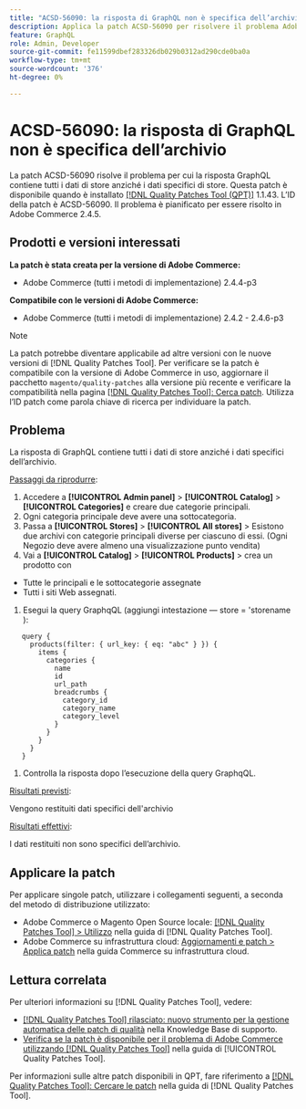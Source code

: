 ```yaml
---
title: "ACSD-56090: la risposta di GraphQL non è specifica dell’archivio"
description: Applica la patch ACSD-56090 per risolvere il problema Adobe Commerce, in cui la risposta GraphQL contiene tutti i dati di store anziché i dati specifici dell’archivio.
feature: GraphQL
role: Admin, Developer
source-git-commit: fe11599dbef283326db029b0312ad290cde0ba0a
workflow-type: tm+mt
source-wordcount: '376'
ht-degree: 0%

---
```


# ACSD-56090: la risposta di GraphQL non è specifica dell’archivio

La patch ACSD-56090 risolve il problema per cui la risposta GraphQL contiene tutti i dati di store anziché i dati specifici di store. Questa patch è disponibile quando è installato [[!DNL Quality Patches Tool (QPT)]](https://experienceleague.adobe.com/it/docs/commerce-knowledge-base/kb/announcements/commerce-announcements/magento-quality-patches-released-new-tool-to-self-serve-quality-patches) 1.1.43. L’ID della patch è ACSD-56090. Il problema è pianificato per essere risolto in Adobe Commerce 2.4.5.

## Prodotti e versioni interessati

**La patch è stata creata per la versione di Adobe Commerce:**

* Adobe Commerce (tutti i metodi di implementazione) 2.4.4-p3

**Compatibile con le versioni di Adobe Commerce:**

* Adobe Commerce (tutti i metodi di implementazione) 2.4.2 - 2.4.6-p3

>[!NOTE]
>
>La patch potrebbe diventare applicabile ad altre versioni con le nuove versioni di [!DNL Quality Patches Tool]. Per verificare se la patch è compatibile con la versione di Adobe Commerce in uso, aggiornare il pacchetto `magento/quality-patches` alla versione più recente e verificare la compatibilità nella pagina [[!DNL Quality Patches Tool]: Cerca patch](https://experienceleague.adobe.com/tools/commerce-quality-patches/index.html?lang=it). Utilizza l’ID patch come parola chiave di ricerca per individuare la patch.

## Problema

La risposta di GraphQL contiene tutti i dati di store anziché i dati specifici dell’archivio.

<u>Passaggi da riprodurre</u>:

1. Accedere a **[!UICONTROL Admin panel]** > **[!UICONTROL Catalog]** > **[!UICONTROL Categories]** e creare due categorie principali.
1. Ogni categoria principale deve avere una sottocategoria.
1. Passa a **[!UICONTROL Stores]** > **[!UICONTROL All stores]** > Esistono due archivi con categorie principali diverse per ciascuno di essi. (Ogni Negozio deve avere almeno una visualizzazione punto vendita)
1. Vai a **[!UICONTROL Catalog]** > **[!UICONTROL Products]** > crea un prodotto con

* Tutte le principali e le sottocategorie assegnate
* Tutti i siti Web assegnati.

1. Esegui la query GraphqQL (aggiungi intestazione — store = &#39;storename ):

```
   query {
     products(filter: { url_key: { eq: "abc" } }) {
       items {
         categories {
           name
           id
           url_path
           breadcrumbs {
             category_id
             category_name
             category_level
           }
         }
       }
     }
   }
```

1. Controlla la risposta dopo l’esecuzione della query GraphqQL.

<u>Risultati previsti</u>:

Vengono restituiti dati specifici dell&#39;archivio

<u>Risultati effettivi</u>:

I dati restituiti non sono specifici dell’archivio.

## Applicare la patch

Per applicare singole patch, utilizzare i collegamenti seguenti, a seconda del metodo di distribuzione utilizzato:

* Adobe Commerce o Magento Open Source locale: [[!DNL Quality Patches Tool] > Utilizzo](/help/tools/quality-patches-tool/usage.md) nella guida di [!DNL Quality Patches Tool].
* Adobe Commerce su infrastruttura cloud: [Aggiornamenti e patch > Applica patch](https://experienceleague.adobe.com/docs/commerce-cloud-service/user-guide/develop/upgrade/apply-patches.html?lang=it) nella guida Commerce su infrastruttura cloud.

## Lettura correlata

Per ulteriori informazioni su [!DNL Quality Patches Tool], vedere:

* [[!DNL Quality Patches Tool] rilasciato: nuovo strumento per la gestione automatica delle patch di qualità](https://experienceleague.adobe.com/it/docs/commerce-knowledge-base/kb/announcements/commerce-announcements/magento-quality-patches-released-new-tool-to-self-serve-quality-patches) nella Knowledge Base di supporto.
* [Verifica se la patch è disponibile per il problema di Adobe Commerce utilizzando  [!DNL Quality Patches Tool]](/help/tools/quality-patches-tool/patches-available-in-qpt/check-patch-for-magento-issue-with-magento-quality-patches.md) nella guida di [!UICONTROL Quality Patches Tool].


Per informazioni sulle altre patch disponibili in QPT, fare riferimento a [[!DNL Quality Patches Tool]: Cercare le patch](https://experienceleague.adobe.com/tools/commerce-quality-patches/index.html?lang=it) nella guida di [!DNL Quality Patches Tool].
